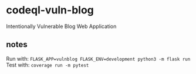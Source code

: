 # codeql-vuln-blog
Intentionally Vulnerable Blog Web Application

## notes

Run with: `FLASK_APP=vulnblog FLASK_ENV=development python3 -m flask run`  
Test with: `coverage run -m pytest`  

